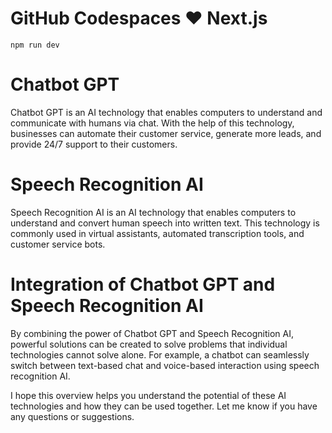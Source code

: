 # GitHub Codespaces ♥️ Next.js



```
npm run dev
```


# Chatbot GPT

Chatbot GPT is an AI technology that enables computers to understand and communicate with humans via chat. With the help of this technology, businesses can automate their customer service, generate more leads, and provide 24/7 support to their customers.

# Speech Recognition AI

Speech Recognition AI is an AI technology that enables computers to understand and convert human speech into written text. This technology is commonly used in virtual assistants, automated transcription tools, and customer service bots. 

# Integration of Chatbot GPT and Speech Recognition AI

By combining the power of Chatbot GPT and Speech Recognition AI, powerful solutions can be created to solve problems that individual technologies cannot solve alone. For example, a chatbot can seamlessly switch between text-based chat and voice-based interaction using speech recognition AI. 


I hope this overview helps you understand the potential of these AI technologies and how they can be used together. Let me know if you have any questions or suggestions.



